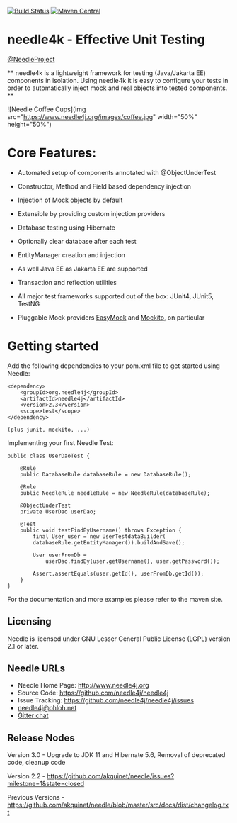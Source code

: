 [![Build Status](https://secure.travis-ci.org/needle4k/needle4j.png)](https://travis-ci.org/needle4j/needle4k)
[![Maven Central](https://maven-badges.herokuapp.com/maven-central/org.needle4k/needle4k/badge.svg)](https://maven-badges.herokuapp.com/maven-central/org.needle4k/needle4k)

# needle4k - Effective Unit Testing

[@NeedleProject](https://twitter.com/NeedleProject)

** needle4k is a lightweight framework for testing (Java/Jakarta EE) components in isolation. Using needle4k it is easy to
configure your tests in order to automatically inject mock and real objects into tested components. 
**

![Needle Coffee Cups](img src="https://www.needle4j.org/images/coffee.jpg" width="50%" height="50%")

# Core Features:

* Automated setup of components annotated with @ObjectUnderTest
* Constructor, Method and Field based dependency injection
* Injection of Mock objects by default
* Extensible by providing custom injection providers

* Database testing using Hibernate
* Optionally clear database after each test
* EntityManager creation and injection
* As well Java EE as Jakarta EE are supported
* Transaction and reflection utilities
* All major test frameworks supported out of the box: JUnit4, JUnit5, TestNG 
* Pluggable Mock providers [EasyMock](https://www.easymock.org/) and [Mockito](https://mockito.org/), on particular

# Getting started

Add the following dependencies to your pom.xml file to get started using Needle:

```
<dependency>
    <groupId>org.needle4j</groupId>
    <artifactId>needle4j</artifactId>
    <version>2.3</version>
    <scope>test</scope>
</dependency>

(plus junit, mockito, ...)
``` 

Implementing your first Needle Test:

```
public class UserDaoTest {

    @Rule
    public DatabaseRule databaseRule = new DatabaseRule();

    @Rule
    public NeedleRule needleRule = new NeedleRule(databaseRule);

    @ObjectUnderTest
    private UserDao userDao;

    @Test
    public void testFindByUsername() throws Exception {
        final User user = new UserTestdataBuilder(
        databaseRule.getEntityManager()).buildAndSave();

        User userFromDb =
            userDao.findBy(user.getUsername(), user.getPassword());

        Assert.assertEquals(user.getId(), userFromDb.getId());
    }
}
``` 

For the documentation and more examples please refer to the maven site.

## Licensing

Needle is licensed under GNU Lesser General Public License (LGPL) version 2.1 or later.

## Needle URLs

* Needle Home Page: http://www.needle4j.org
* Source Code:      https://github.com/needle4j/needle4j
* Issue Tracking:   https://github.com/needle4j/needle4j/issues
* [needle4j@ohloh.net](https://www.ohloh.net/p/needle4j)
* [Gitter chat](https://gitter.im/needle4j)

## Release Nodes

Version 3.0 - Upgrade to JDK 11 and Hibernate 5.6, Removal of deprecated code, cleanup code

Version 2.2 - https://github.com/akquinet/needle/issues?milestone=1&state=closed

Previous Versions - https://github.com/akquinet/needle/blob/master/src/docs/dist/changelog.txt

